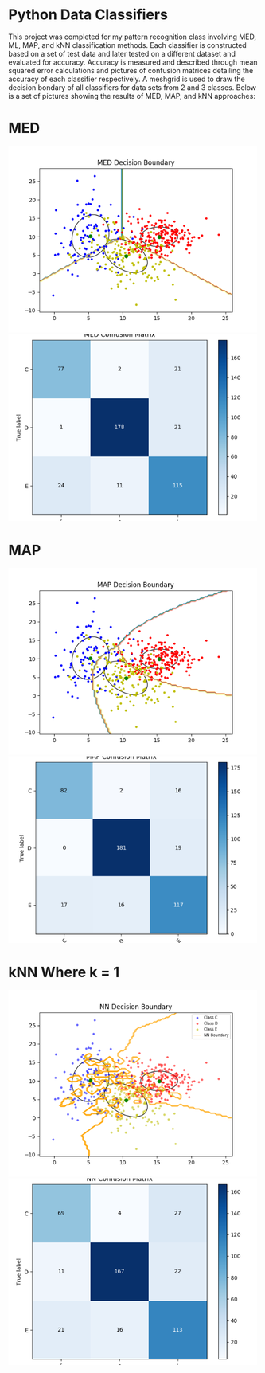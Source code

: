 # Python Data Classifiers 

This project was completed for my pattern recognition class involving MED, ML, MAP, and kNN classification methods. Each classifier is constructed based on a set of test data and later tested on a different dataset and evaluated for accuracy. Accuracy is measured and described through mean squared error calculations and pictures of confusion matrices detailing the accuracy of each classifier respectively. A meshgrid is used to draw the decision bondary of all classifiers for data sets from 2 and 3 classes. Below is a set of pictures showing the results of MED, MAP, and kNN approaches:

# MED
<p>
  <img src="https://github.com/KaramDanial458/python_cluster_classification/blob/main/lab1/image/decision_boundary/MED_decision_boundary_3classes.png" alt="drawing01" width="500"/> 
  <img src="https://github.com/KaramDanial458/python_cluster_classification/blob/main/lab1/image/confusion_matrice/MED_confusion_3classes.png" alt="drawing2" width="500"/>
</p>

# MAP
<p>
  <img src="https://github.com/KaramDanial458/python_cluster_classification/blob/main/lab1/image/decision_boundary/MAP_decision_boundary_3_classes.png" width="500">
  <img src="https://github.com/KaramDanial458/python_cluster_classification/blob/main/lab1/image/confusion_matrice/MAP_confusion_3classes.png" width="500">
</p>

# kNN Where k = 1
<p>
  <img src="https://github.com/KaramDanial458/python_cluster_classification/blob/main/lab1/image/decision_boundary/NN_decision_boundary_3classes.png" width="500">
  <img src="https://github.com/KaramDanial458/python_cluster_classification/blob/main/lab1/image/confusion_matrice/NN_confusion_3classes.png" width="500">
</p>
